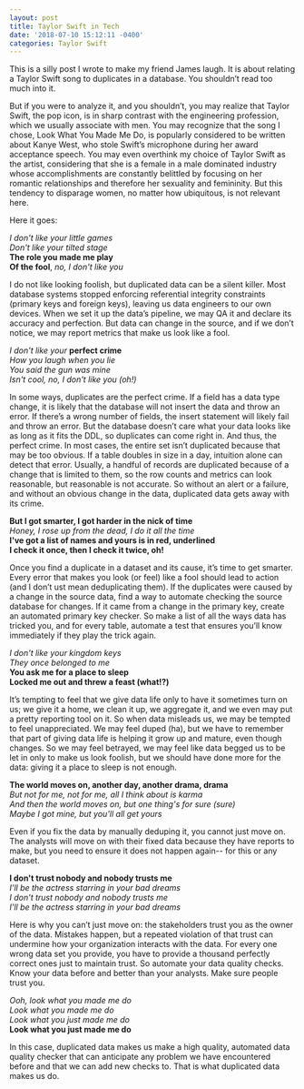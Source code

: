 ```yaml
---
layout: post
title: Taylor Swift in Tech
date: '2018-07-10 15:12:11 -0400'
categories: Taylor Swift
---
```


This is a silly post I wrote to make my friend James laugh. It is about relating a Taylor Swift song to duplicates in a database. You shouldn’t read too much into it. 

But if you were to analyze it, and you shouldn’t, you may realize that Taylor Swift, the pop icon, is in sharp contrast with the engineering profession, which we usually associate with men. You may recognize that the song I chose, Look What You Made Me Do, is popularly considered to be written about Kanye West, who stole Swift’s microphone during her award acceptance speech. You may even overthink my choice of Taylor Swift as the artist, considering that she is a female in a male dominated industry whose accomplishments are constantly belittled by focusing on her romantic relationships and therefore her sexuality and femininity. But this tendency to disparage women, no matter how ubiquitous, is not relevant here. 

Here it goes:

*I don't like your little games* <br>
*Don't like your tilted stage* <br>
**The role you made me play** <br>
**Of the fool**, *no, I don't like you* <br>

I do not like looking foolish, but duplicated data can be a silent killer. Most database systems stopped enforcing referential integrity constraints (primary keys and foreign keys), leaving us data engineers to our own devices. 
When we set it up the data’s pipeline, we may QA it and declare its accuracy and perfection. But data can change in the source, and if we don’t notice, we may report metrics that make us look like a fool. 

*I don't like your* **perfect crime**  <br>
*How you laugh when you lie  <br>
You said the gun was mine  <br>
Isn't cool, no, I don't like you (oh!)*  <br>

In some ways, duplicates are the perfect crime. If a field has a data type change, it is likely that the database will not insert the data and throw an error. If there’s a wrong number of fields, the insert statement will likely fail and throw an error. But the database doesn’t care what your data looks like as long as it fits the DDL, so duplicates can come right in. And thus, the perfect crime.
In most cases, the entire set isn’t duplicated because that may be too obvious. If a table doubles in size in a day, intuition alone can detect that error. Usually, a handful of records are duplicated because of a change that is limited to them, so the row counts and metrics can look reasonable, but reasonable is not accurate. So without an alert or a failure, and without an obvious change in the data, duplicated data gets away with its crime. 

**But I got smarter, I got harder in the nick of time** <br>
*Honey, I rose up from the dead, I do it all the time*  <br>
**I've got a list of names and yours is in red, underlined  <br>
I check it once, then I check it twice, oh!**  <br>

Once you find a duplicate in a dataset and its cause, it’s time to get smarter. Every error that makes you look (or feel) like a fool should lead to action (and I don’t ust mean deduplicating them). If the duplicates were caused by a change in the source data, find a way to automate checking the source database for changes. If it came from a change in the primary key, create an automated primary key checker.
So make a list of all the ways data has tricked you, and for every table, automate a test that ensures you’ll know immediately if they play the trick again. 

*I don't like your kingdom keys <br>
They once belonged to me  <br>*
**You ask me for a place to sleep  <br>
Locked me out and threw a feast (what!?)**  <br>

It’s tempting to feel that we give data life only to have it sometimes turn on us; we give it a home, we clean it up, we aggregate it, and we even may put a pretty reporting tool on it.  So when data misleads us, we may be tempted to feel unappreciated. We may feel duped (ha), but we have to remember that part of giving data life is helping it grow up and mature, even though changes. So we may feel betrayed, we may feel like data begged us to be let in only to make us look foolish, but we should have done more for the data: giving it a place to sleep is not enough.

**The world moves on, another day, another drama, drama**  <br>
*But not for me, not for me, all I think about is karma  <br>
And then the world moves on, but one thing's for sure (sure)  <br>
Maybe I got mine, but you'll all get yours*  <br>

Even if you fix the data by manually deduping it, you cannot just move on. The analysts will move on with their fixed data because they have reports to make, but you need to ensure it does not happen again-- for this or any dataset. 

**I don't trust nobody and nobody trusts me**  <br>
*I'll be the actress starring in your bad dreams  <br>
I don't trust nobody and nobody trusts me  <br>
I'll be the actress starring in your bad dreams*  <br>

Here is why you can’t just move on: the stakeholders trust you as the owner of the data. Mistakes happen, but a repeated violation of that trust can undermine how your organization interacts with the data. For every one wrong data set you provide, you have to provide a thousand perfectly correct ones just to maintain trust.
So automate your data quality checks. Know your data before and better than your analysts. Make sure people trust you.

*Ooh, look what you made me do  <br>
Look what you made me do  <br>
Look what you just made me do*  <br>
**Look what you just made me do**  <br>

In this case, duplicated data makes us make a high quality, automated data quality checker that can anticipate any problem we have encountered before and that we can add new checks to. That is what duplicated data makes us do.
